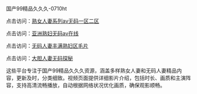 国产99精品久久久-0710ht

点击访问：<a href="https://heiliaoe8ajia.pages.dev">熟女人妻系列av无码一区二区</a>

点击访问：<a href="https://heiliaoxqkkct.pages.dev">亚洲熟妇无码av在线</a>

点击访问：<a href="https://heiliaozj3tjd.pages.dev">无码人妻丰满熟妇区毛片</a>

点击访问：<a href="https://heiliaoga6s9v.pages.dev">大胆人妻无码探秘</a>

这些平台专注于国产99精品久久久资源，涵盖多样熟女人妻和无码人妻精品内容，更新及时，分类细致。视频页面提供详细影片介绍，包括时长、画质和主演阵容，支持高清流畅播放，自动根据网络状况优化画质，确保观影顺畅。

<span style="display:none;">[Canonical link](）</span>
